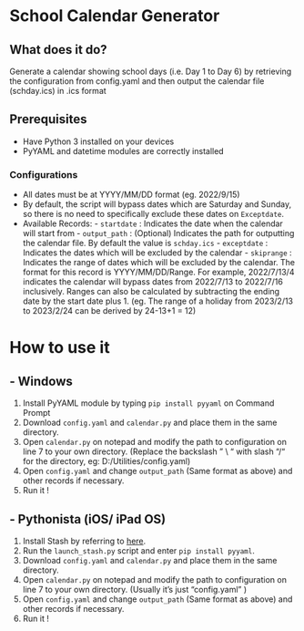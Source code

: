 # School Calendar Generator 

## What does it do?
Generate a calendar showing school days (i.e. Day 1 to Day 6) by retrieving the configuration from config.yaml and then output the calendar file (schday.ics) in .ics format

## Prerequisites 
- Have Python 3 installed on your devices 
- PyYAML and datetime modules are correctly installed  

###  Configurations
- All dates must be at YYYY/MM/DD format (eg. 2022/9/15)
- By default, the script will bypass dates which are Saturday and Sunday, so there is no need to specifically exclude these dates on `Exceptdate`.
- Available Records: 
      - `startdate` : Indicates the date when the calendar will start from
      - `output_path` : (Optional) Indicates the path for outputting the calendar file. By default the value is `schday.ics`
      - `exceptdate` : Indicates the dates which will be excluded by the calendar
      - `skiprange` : Indicates the range of dates which will be excluded by the calendar. The format for this record is YYYY/MM/DD/Range. For example, 2022/7/13/4 indicates the calendar will bypass dates from 2022/7/13 to 2022/7/16 inclusively. 
         Ranges can also be calculated by subtracting the ending date by the start date plus 1. (eg. The range of a holiday from 2023/2/13 to 2023/2/24 can be derived by 24-13+1 = 12)


# How to use it

## - Windows
1. Install PyYAML module by typing `pip install pyyaml` on Command Prompt
2. Download  `config.yaml`  and  `calendar.py`  and place them in the same directory.
3. Open `calendar.py`  on notepad and modify the path to configuration on line 7 to your own directory. (Replace the backslash ” \\ “ with slash “/“ for the directory, eg: D:/Utilities/config.yaml)
4. Open `config.yaml`  and change  `output_path` (Same format as above) and other records if necessary.
5. Run it !

## - Pythonista (iOS/ iPad OS)
1. Install Stash by referring to [here]([](https://github.com/ywangd/stash)).
2. Run the  `launch_stash.py`  script and enter  `pip install pyyaml`.
3. Download  `config.yaml`  and  `calendar.py`  and place them in the same directory.
4. Open `calendar.py`  on notepad and modify the path to configuration on line 7 to your own directory. (Usually it’s just “config.yaml” )
5. Open `config.yaml`  and change  `output_path` (Same format as above) and other records if necessary.
6. Run it !